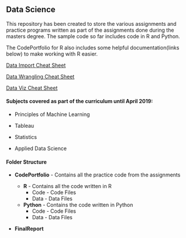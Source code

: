 ## Data Science

This repository has been created to store the various assignments and practice programs written as part of the assignments done during the masters degree. The sample code so far includes code in R and Python.

The CodePortfolio for R also includes some helpful documentation(links below) to make working with R easier.

[Data Import Cheat Sheet](https://github.com/vibhalla/exploratoryanalytics/tree/master/CodePortfolio/R/Code/DataImport_CheatSheet.Rmd)

[Data Wrangling Cheat Sheet](https://github.com/vibhalla/exploratoryanalytics/tree/master/CodePortfolio/R/Code/DataWrang_CheatSheet.Rmd)

[Data Viz Cheat Sheet](https://github.com/vibhalla/exploratoryanalytics/tree/master/CodePortfolio/R/Code/DataViz_CheatSheet.Rmd)


#### Subjects covered as part of the curriculum until April 2019:

 * Principles of Machine Learning

 * Tableau

 * Statistics

 * Applied Data Science



#### Folder Structure

 * **CodePortfolio** - Contains all the practice code from the assignments
    * **R** - Contains all the code written in R
      * Code - Code Files
      * Data - Data Files
    * **Python** - Contains the code written in Python
      * Code - Code Files
      * Data - Data Files
      
 * **FinalReport**
